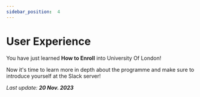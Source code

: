 ```yaml
---
sidebar_position:  4
---
```


# User Experience

You have just learned **How to Enroll** into University Of London!

Now it's time to learn more in depth about the programme and make sure to introduce yourself at the Slack server!

*Last update: **20 Nov. 2023***
